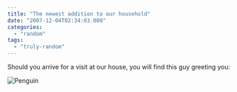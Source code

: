 ```yaml
---
title: "The newest addition to our household"
date: "2007-12-04T02:34:03.000"
categories: 
  - "random"
tags: 
  - "truly-random"
---
```


Should you arrive for a visit at our house, you will find this guy greeting you:

![Penguin](http://www.chrishubbs.com/wordpress/wp-content/uploads/2007/12/dsc_3232-1.JPG)
